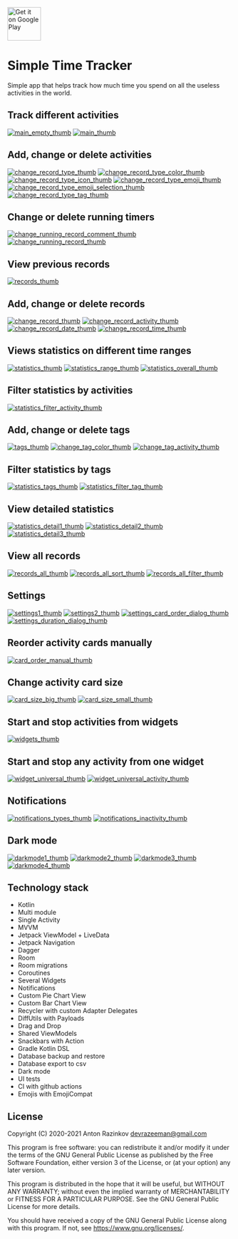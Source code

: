 <a href='https://play.google.com/store/apps/details?id=com.razeeman.util.simpletimetracker&pcampaignid=pcampaignidMKT-Other-global-all-co-prtnr-py-PartBadge-Mar2515-1'><img alt='Get it on Google Play' src='https://play.google.com/intl/en_us/badges/static/images/badges/en_badge_web_generic.png' height='75px'/></a>

# Simple Time Tracker

Simple app that helps track how much time you spend on all the useless activities in the world.

## Track different activities

[![main_empty_thumb]][main_empty]
[![main_thumb]][main]
<br>

## Add, change or delete activities

[![change_record_type_thumb]][change_record_type]
[![change_record_type_color_thumb]][change_record_type_color]
[![change_record_type_icon_thumb]][change_record_type_icon]
[![change_record_type_emoji_thumb]][change_record_type_emoji]
[![change_record_type_emoji_selection_thumb]][change_record_type_emoji_selection]
[![change_record_type_tag_thumb]][change_record_type_tag]
<br>

## Change or delete running timers

[![change_running_record_comment_thumb]][change_running_record_comment]
[![change_running_record_thumb]][change_running_record]

## View previous records

[![records_thumb]][records]
<br>

## Add, change or delete records

[![change_record_thumb]][change_record]
[![change_record_activity_thumb]][change_record_activity]
[![change_record_date_thumb]][change_record_date]
[![change_record_time_thumb]][change_record_time]
<br>

## Views statistics on different time ranges

[![statistics_thumb]][statistics]
[![statistics_range_thumb]][statistics_range]
[![statistics_overall_thumb]][statistics_overall]
<br>

## Filter statistics by activities

[![statistics_filter_activity_thumb]][statistics_filter_activity]
<br>

## Add, change or delete tags

[![tags_thumb]][tags]
[![change_tag_color_thumb]][change_tag_color]
[![change_tag_activity_thumb]][change_tag_activity]
<br>

## Filter statistics by tags

[![statistics_tags_thumb]][statistics_tags]
[![statistics_filter_tag_thumb]][statistics_filter_tag]
<br>

## View detailed statistics

[![statistics_detail1_thumb]][statistics_detail1]
[![statistics_detail2_thumb]][statistics_detail2]
[![statistics_detail3_thumb]][statistics_detail3]
<br>

## View all records

[![records_all_thumb]][records_all]
[![records_all_sort_thumb]][records_all_sort]
[![records_all_filter_thumb]][records_all_filter]
<br>

## Settings

[![settings1_thumb]][settings1]
[![settings2_thumb]][settings2]
[![settings_card_order_dialog_thumb]][settings_card_order_dialog]
[![settings_duration_dialog_thumb]][settings_duration_dialog]
<br>

## Reorder activity cards manually

[![card_order_manual_thumb]][card_order_manual]
<br>

## Change activity card size

[![card_size_big_thumb]][card_size_big]
[![card_size_small_thumb]][card_size_small]
<br>

## Start and stop activities from widgets

[![widgets_thumb]][widgets]
<br>

## Start and stop any activity from one widget

[![widget_universal_thumb]][widget_universal]
[![widget_universal_activity_thumb]][widget_universal_activity]
<br>

## Notifications

[![notifications_types_thumb]][notifications_types]
[![notifications_inactivity_thumb]][notifications_inactivity]
<br>

## Dark mode

[![darkmode1_thumb]][darkmode1]
[![darkmode2_thumb]][darkmode2]
[![darkmode3_thumb]][darkmode3]
[![darkmode4_thumb]][darkmode4]
<br>

## Technology stack
- Kotlin
- Multi module
- Single Activity
- MVVM
- Jetpack ViewModel + LiveData
- Jetpack Navigation
- Dagger
- Room
- Room migrations
- Coroutines
- Several Widgets
- Notifications
- Custom Pie Chart View
- Custom Bar Chart View
- Recycler with custom Adapter Delegates
- DiffUtils with Payloads
- Drag and Drop
- Shared ViewModels
- Snackbars with Action
- Gradle Kotlin DSL
- Database backup and restore
- Database export to csv
- Dark mode
- UI tests
- CI with github actions
- Emojis with EmojiCompat

## License
Copyright (C) 2020-2021 Anton Razinkov devrazeeman@gmail.com

This program is free software: you can redistribute it and/or modify
it under the terms of the GNU General Public License as published by
the Free Software Foundation, either version 3 of the License, or
(at your option) any later version.

This program is distributed in the hope that it will be useful,
but WITHOUT ANY WARRANTY; without even the implied warranty of
MERCHANTABILITY or FITNESS FOR A PARTICULAR PURPOSE.  See the
GNU General Public License for more details.

You should have received a copy of the GNU General Public License
along with this program.  If not, see <https://www.gnu.org/licenses/>.



[change_record_thumb]: dev_files/screens/change_record_thumb.png
[change_record]: dev_files/screens/change_record.png
[change_record_activity_thumb]: dev_files/screens/change_record_activity_thumb.png
[change_record_activity]: dev_files/screens/change_record_activity.png
[change_record_date_thumb]: dev_files/screens/change_record_date_thumb.png
[change_record_date]: dev_files/screens/change_record_date.png
[change_record_time_thumb]: dev_files/screens/change_record_time_thumb.png
[change_record_time]: dev_files/screens/change_record_time.png

[change_record_type_thumb]: dev_files/screens/change_record_type_thumb.png
[change_record_type]: dev_files/screens/change_record_type.png
[change_record_type_color_thumb]: dev_files/screens/change_record_type_color_thumb.png
[change_record_type_color]: dev_files/screens/change_record_type_color.png
[change_record_type_icon_thumb]: dev_files/screens/change_record_type_icon_thumb.png
[change_record_type_icon]: dev_files/screens/change_record_type_icon.png
[change_record_type_emoji_thumb]: dev_files/screens/change_record_type_emoji_thumb.png
[change_record_type_emoji]: dev_files/screens/change_record_type_emoji.png
[change_record_type_emoji_selection_thumb]: dev_files/screens/change_record_type_emoji_selection_thumb.png
[change_record_type_emoji_selection]: dev_files/screens/change_record_type_emoji_selection.png
[change_record_type_tag_thumb]: dev_files/screens/change_record_type_tag_thumb.png
[change_record_type_tag]: dev_files/screens/change_record_type_tag.png

[change_running_record_comment_thumb]: dev_files/screens/change_running_record_comment_thumb.png
[change_running_record_comment]: dev_files/screens/change_running_record_comment.png
[change_running_record_thumb]: dev_files/screens/change_running_record_thumb.png
[change_running_record]: dev_files/screens/change_running_record.png

[tags_thumb]: dev_files/screens/tags_thumb.png
[tags]: dev_files/screens/tags_thumb.png
[change_tag_color_thumb]: dev_files/screens/change_tag_color_thumb.png
[change_tag_color]: dev_files/screens/change_tag_color.png
[change_tag_activity_thumb]: dev_files/screens/change_tag_activity_thumb.png
[change_tag_activity]: dev_files/screens/change_tag_activity.png

[main_empty_thumb]: dev_files/screens/main_empty_thumb.png
[main_empty]: dev_files/screens/main_empty.png
[main_thumb]: dev_files/screens/main_thumb.png
[main]: dev_files/screens/main.png

[records_thumb]: dev_files/screens/records_thumb.png
[records]: dev_files/screens/records.png

[settings1_thumb]: dev_files/screens/settings1_thumb.png
[settings1]: dev_files/screens/settings1.png
[settings2_thumb]: dev_files/screens/settings2_thumb.png
[settings2]: dev_files/screens/settings2.png
[settings_card_order_dialog_thumb]: dev_files/screens/settings_card_order_dialog_thumb.png
[settings_card_order_dialog]: dev_files/screens/settings_card_order_dialog.png
[settings_duration_dialog_thumb]: dev_files/screens/settings_duration_dialog_thumb.png
[settings_duration_dialog]: dev_files/screens/settings_duration_dialog.png

[statistics_thumb]: dev_files/screens/statistics_thumb.png
[statistics]: dev_files/screens/statistics.png
[statistics_tags_thumb]: dev_files/screens/statistics_tags_thumb.png
[statistics_tags]: dev_files/screens/statistics_tags.png

[statistics_filter_activity_thumb]: dev_files/screens/statistics_filter_activity_thumb.png
[statistics_filter_activity]: dev_files/screens/statistics_activity_filter.png
[statistics_filter_tag_thumb]: dev_files/screens/statistics_filter_tag_thumb.png
[statistics_filter_tag]: dev_files/screens/statistics_tag_filter.png

[statistics_overall_thumb]: dev_files/screens/statistics_overall_thumb.png
[statistics_overall]: dev_files/screens/statistics_overall.png

[statistics_range_thumb]: dev_files/screens/statistics_range_thumb.png
[statistics_range]: dev_files/screens/statistics_range.png

[statistics_detail1_thumb]: dev_files/screens/statistics_detail1_thumb.png
[statistics_detail1]: dev_files/screens/statistics_detail1.png
[statistics_detail2_thumb]: dev_files/screens/statistics_detail2_thumb.png
[statistics_detail2]: dev_files/screens/statistics_detail2.png
[statistics_detail3_thumb]: dev_files/screens/statistics_detail3_thumb.png
[statistics_detail3]: dev_files/screens/statistics_detail3.png

[records_all_thumb]: dev_files/screens/records_all_thumb.png
[records_all]: dev_files/screens/records_all.png
[records_all_sort_thumb]: dev_files/screens/records_all_sort_thumb.png
[records_all_sort]: dev_files/screens/records_all_sort.png
[records_all_filter_thumb]: dev_files/screens/records_all_filter_thumb.png
[records_all_filter]: dev_files/screens/records_all_filter.png

[widgets_thumb]: dev_files/screens/widgets_thumb.png
[widgets]: dev_files/screens/widgets.png

[widget_universal_thumb]: dev_files/screens/widget_universal_thumb.png
[widget_universal]: dev_files/screens/widget_universal.png

[widget_universal_activity_thumb]: dev_files/screens/widget_universal_activity_thumb.png
[widget_universal_activity]: dev_files/screens/widget_universal_activity.png

[card_order_manual_thumb]: dev_files/screens/card_order_manual_thumb.png
[card_order_manual]: dev_files/screens/card_order_manual.png

[card_size_big_thumb]: dev_files/screens/card_size_big_thumb.png
[card_size_big]: dev_files/screens/card_size_big.png
[card_size_small_thumb]: dev_files/screens/card_size_small_thumb.png
[card_size_small]: dev_files/screens/card_size_small.png

[notifications_types_thumb]: dev_files/screens/notifications_types_thumb.png
[notifications_types]: dev_files/screens/notifications_types.png
[notifications_inactivity_thumb]: dev_files/screens/notifications_inactivity_thumb.png
[notifications_inactivity]: dev_files/screens/notifications_inactivity.png

[darkmode1_thumb]: dev_files/screens/darkmode1_thumb.png
[darkmode1]: dev_files/screens/darkmode1.png
[darkmode2_thumb]: dev_files/screens/darkmode2_thumb.png
[darkmode2]: dev_files/screens/darkmode2.png
[darkmode3_thumb]: dev_files/screens/darkmode3_thumb.png
[darkmode3]: dev_files/screens/darkmode3.png
[darkmode4_thumb]: dev_files/screens/darkmode4_thumb.png
[darkmode4]: dev_files/screens/darkmode4.png
